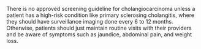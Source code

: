 There is no approved screening guideline for cholangiocarcinoma unless a patient has a high-risk condition like primary sclerosing cholangitis, where they should have surveillance imaging done every 6 to 12 months. Otherwise, patients should just maintain routine visits with their providers and be aware of symptoms such as jaundice, abdominal pain, and weight loss.